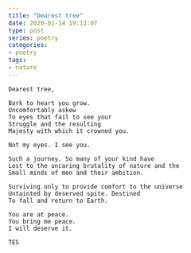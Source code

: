 ```yaml
---
title: "Dearest tree"
date: 2020-01-14 19:13:07
type: post
series: poetry
categories:
- poetry
tags:
- nature
---
```

    Dearest tree,
    
    Bark to heart you grow.
    Uncomfortably askew
    To eyes that fail to see your
    Struggle and the resulting
    Majesty with which it crowned you.
    
    Not my eyes. I see you.
    
    Such a journey. So many of your kind have
    Lost to the uncaring brutality of nature and the
    Small minds of men and their ambition.
    
    Surviving only to provide comfort to the universe
    Untainted by deserved spite. Destined
    To fall and return to Earth.
    
    You are at peace.
    You bring me peace.
    I will deserve it.
    
    TES
    
